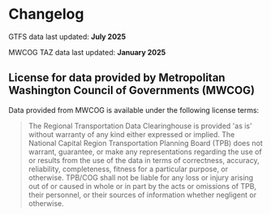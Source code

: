 # Changelog

GTFS data last updated: **July 2025**

MWCOG TAZ data last updated: **January 2025**

## License for data provided by Metropolitan Washington Council of Governments (MWCOG)

Data provided from MWCOG is available under the following license terms:

> The Regional Transportation Data Clearinghouse is provided 'as is' without warranty of any kind either expressed or implied.
> The National Capital Region Transportation Planning Board (TPB) does not warrant, guarantee, or make any representations regarding the use of or results from the use of the data in terms of correctness, accuracy, reliability, completeness, fitness for a particular purpose, or otherwise.
> TPB/COG shall not be liable for any loss or injury arising out of or caused in whole or in part by the acts or omissions of TPB, their personnel, or their sources of information whether negligent or otherwise.
